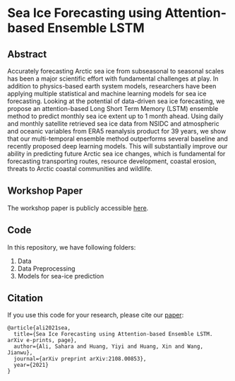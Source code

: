 # Sea Ice Forecasting using Attention-based Ensemble LSTM

## Abstract
Accurately forecasting Arctic sea ice from subseasonal to seasonal scales has been a major scientific effort with fundamental challenges at play. In addition to physics-based earth system models, researchers have been applying multiple statistical
and machine learning models for sea ice forecasting. Looking at the potential of data-driven sea ice forecasting, we propose an attention-based Long Short Term Memory (LSTM) ensemble method to predict monthly sea ice extent up to 1 month ahead. Using daily and monthly satellite retrieved sea ice data from NSIDC and atmospheric and oceanic variables from ERA5 reanalysis product for 39 years, we show that our multi-temporal ensemble method outperforms several baseline
and recently proposed deep learning models. This will substantially improve our ability in predicting future Arctic sea ice changes, which is fundamental for forecasting transporting routes, resource development, coastal erosion, threats to Arctic coastal communities and wildlife.

## Workshop Paper
The workshop paper is publicly accessible [here](https://www.climatechange.ai/papers/icml2021/50/paper.pdf).

## Code
In this repository, we have following folders:
1. Data
2. Data Preprocessing 
3. Models for sea-ice prediction 

## Citation
If you use this code for your research, please cite our [paper](https://www.climatechange.ai/papers/icml2021/50/paper.pdf):

```
@article{ali2021sea,
  title={Sea Ice Forecasting using Attention-based Ensemble LSTM. arXiv e-prints, page},
  author={Ali, Sahara and Huang, Yiyi and Huang, Xin and Wang, Jianwu},
  journal={arXiv preprint arXiv:2108.00853},
  year={2021}
}
```

